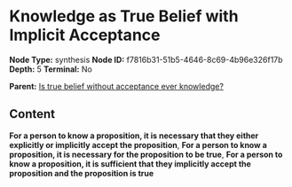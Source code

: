 # Knowledge as True Belief with Implicit Acceptance

**Node Type:** synthesis
**Node ID:** f7816b31-51b5-4646-8c69-4b96e326f17b
**Depth:** 5
**Terminal:** No

**Parent:** [Is true belief without acceptance ever knowledge?](is-true-belief-without-acceptance-ever-knowledge-antithesis-d6eaefcd-9383-43b5-91b3-c98820c40227.md)

## Content

**For a person to know a proposition, it is necessary that they either explicitly or implicitly accept the proposition**, **For a person to know a proposition, it is necessary for the proposition to be true**, **For a person to know a proposition, it is sufficient that they implicitly accept the proposition and the proposition is true**

